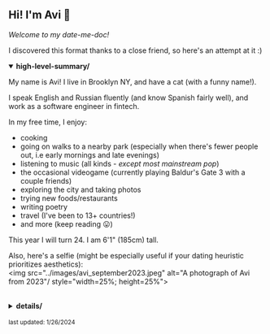 <head>
	<title> Avi's "Date Me Doc" </title>
	<meta http-equiv="Content-Type" content="text/html; charset=UTF-8"/>
	<meta name="viewport" content="width=device-width, initial-scale=1"/>
	<link href="https://fonts.googleapis.com/css?family=IBM+Plex+Mono|Open+Sans" rel="stylesheet"/>
	<link href="../stylesheet.css" rel="stylesheet"/>
	<link rel="shortcut icon" type="image/png" href="/images/favicon.png"/>
	<svg style="display:none">
	<defs> <g id="external-link" stroke-width="1.5" stroke="#000" fill="none" stroke-linecap="round" stroke-linejoin="round"> <polyline points="17 13.5 17 19.5 5 19.5 5 7.5 11 7.5"></polyline> <path d="M14,4.5 L20,4.5 L20,10.5 M20,4.5 L11,13.5"></path> </g> </defs>
	</svg>
	<script>
document.addEventListener('copy', e => {
  e.preventDefault(); 
});

document.addEventListener('paste', e => {
  e.preventDefault();
});
document.addEventListener('contextmenu', event => 
  event.preventDefault());
	</script>
</head>
<body oncopy="return false" oncut="return false" onpaste="return false">

## Hi! I'm Avi 👋 

*Welcome to my date-me-doc!*

I discovered this format thanks to a close friend, so here's an attempt at it :)

<details open="true">
<summary><b>high-level-summary/</b></summary>

My name is Avi! I live in Brooklyn NY, and have a cat (with a funny name!). 

I speak English and Russian fluently (and know Spanish fairly well), and work as a software engineer in fintech.

In my free time, I enjoy:

- cooking 
- going on walks to a nearby park (especially when there's fewer people out, i.e early mornings and late evenings)
- listening to music (all kinds - *except most mainstream pop*)
- the occasional videogame (currently playing Baldur's Gate 3 with a couple friends)
- exploring the city and taking photos
- trying new foods/restaurants
- writing poetry
- travel (I've been to 13+ countries!)
- and more (keep reading 😛)

This year I will turn 24. I am 6'1" (185cm) tall.

Also, here's a selfie (might be especially useful if your dating heuristic prioritizes aesthetics):
<br>
<img src="../images/avi_september2023.jpeg" alt="A photograph of Avi from 2023"/ style="width=25%; height=25%">
<br>

</details>
<br>
<details>
<summary><b>details/</b></summary>

Alright, if you've made it this far, here's some more in-depth details about me:

<div style="margin-left: 15px;">
<details>
<summary><b>romantic-aspirations/ ❤️️💭</b></summary>

I'm looking for a driven, open-minded, and emotionally mature partner who can deeply understand me and who I can deeply understand.

Someone who inspires and fascinates me, and with whom I can share hobbies, interests, moments, both great and bad days.
	
I aspire to travel the world, have children, and live a full life of quality and peace together with such a person.

Ideally, you'd have the following qualities (at least):

- you are a woman, between the ages of 22 and 26 this year
- you live in NYC full-time
- you also want kids (at most 2, probably)
- you like cats (*and* dogs) :)
- you don't mind waking up early, and savour catching the sunrise (earlybird > nightowl)
- you enjoy many of the same cuisines and foods as I do (E/S/SE Asian cuisines, Ethiopian, Middle Eastern, etc.)
- you're not an overly picker eater, and are curious to try new foods
- you love music as much I do, with us having some favorite artists/bands in common
- you enjoy a balance of being a homebody and an explorer
- you enjoy discussions on philosophy/other stimulating chat
- you speak more than one language or would consider yourself "cultured"/"worldly"
- you are an athiest

</details>
<details>
<summary><b>goals/ 📋</b></summary>

I'd like to (in the next 5 years)

- become a published poet
- start my own business (intuitively, some tech business, but I've pondered ideas like a cafe, publishing company, etc.)
- travel more (soon I will go to east Asia for the first time)
- learn Chinese (Mandarin)
- meet more friends and build my circles
- buy a house with a tea room, lots of houseplants, and a yard so that I can explore gardening, adopt a dog, and maybe have chickens
- learn how to make music (on my computer - I am deeply inspired by many IDM artists)
- etc!

(and, of course, I'd love to meet a partner)

</details>

<details>
<summary><b>music/ 🎧</b></summary>
Aside from family, friends, the blue sky, and the breeze, music is likely the most important thing to me.

*I could not live without it.*

I hope you feel the same way, as dating me would involve listening to (and probably discovering)
a lot of music together :)

I listen to many different genres, and have maintained a (now) very large collection of music since about 2015.

My all-time favorite musical artists include:

- Thievery Corporation
- Robohands
- Tosca 
- King Gizzard and the Lizard Wizard
- Boards of Canada
- Pond
- Aphex Twin
- BADBADNOTGOOD
- Morcheeba
- Tame Impala
- Altin Gün
- Interpol
- Infected Mushroom
- The Doors
- DIIV

Here's some Spotify playlists I actively maintain:

- [lifetime](https://open.spotify.com/playlist/1EQw7BQ7GDoqYc9AJumTjB?si=f60c5651f67e4018) - a playlist of almost every song I've ever "liked" since 2015
- [Total Focus](https://open.spotify.com/playlist/6TqfzDTDpoCXmTGka8zXpP?si=a9335f6a19164719) - my daily-driver flow-state playlist, meticulously curated
- [top 100](https://open.spotify.com/playlist/0VtRLaPcoRsJcWd8Kb5DTz?si=eef8a495ab7a4ba8) - an attempt to gather my top 100 songs, WIP
- [MWYW, Volume 1](https://open.spotify.com/playlist/4ZvhNle0VzfOb2Dx6dfYnD?si=e508f351bb944997) - one of the playlists I've made for an occasional work event called "Music While You Work"

</details>

<details>
<summary><b>hobbies-and-pastimes/ 🏕</b></summary>
Aside from cooking and music (and related things such as collecting records or buying fancy headphones), here's some other things:

- biking/cycling - NYC is super bikeable, and on a breezy, mellow sunny day it's bliss
- poetry - it serves as a valuable way to practice the art of metaphor, and as an emotional release
- video games - they're fun, especially with friends :)
- coding - mostly learning about programming languages, and small projects
- hiking - there's some wonderful nature not even 2 hours drive away from NYC, and I have yet to explore it all
	- I grew up in Seattle, and so hiking and nature is a deep part of me
- films/shows - high quality writing and cinematography is an incredible, deeply immersive experience
- photography - I'm not a pro, but I find it really enjoyable to take photos of beautiful things
	- I'm much better at landscapes than people, but maybe I just need a muse... 🤔
- wikipedia reading/contributing - it's a nice escape, to fall into the rabbithole
	- I've written a handful of articles (with over 1.3M total views!) and often make small edits to various articles
- books - in 2023 I started reading properly again
	- still working on being consistent with reading, but when I do read, it's very rewarding
</details>

<details>
<summary><b>some-more-photos/ 📷</b></summary>
<table>
  <tr>
    <td>
		<img src="../images/rainier.jpeg" alt="A photo of Mt. Rainier during sunset" style="width: 512px; height: 384px;">
		<p>Mt. Rainier during sunset, Nov. 2023</p>
	</td>
    <td>
		<img src="../images/beautiful_monkey.jpg" alt="A photo of my cat Money" style="width: 512px; height: 384px;">	
		<p>My cat, Monkey :)</p>
	</td>
    <td>
		<img src="../images/nyc.jpeg" alt="Lower Manhattan as seen from DUMBO" style="width: 512px; height: 384px;">
		<p>Lower Manhattan, as seen from DUMBO, Jan. 2024</p>
	</td>
  </tr>
  <tr>
    <td>
		<img src="../images/pose.jpg" alt="Me, posing for a photo" style="height: 512px; width: 384px;">
		<p>A little pose at a house party, Jan. 2024</p>
	</td>
    <td>
		<img src="../images/lighthouse.jpeg" alt="A lighthouse in Cascais" style="height: 512px; width: 384px;">	
		<p>Lighthouse in Cascais, Portugal, Sep. 2023</p>
	</td>
    <td>
		<img src="../images/cat_in_pot.jpeg" alt="Cat in a pot" style="height: 512px; width: 384px;">
		<p>My silly cat in a pot</p>
	</td>
  </tr>
</table>
</details>

<details>
<summary><b>food-and-diet/ 🍲</b></summary>
At the moment I don't adhere to any particular diet, and would prefer to date someone with a flexible diet as well.

I have some food allergies, though they are minor and solved by antihistamine tablets.

I prefer "whole" foods, and foods which are organic (or analogous) - they just taste better, are more ethical, and sustainable.

Many of my meals are veg[an/etarian] but I love meat and seafood and eat it regularly as well.

Some of my favorite foods:

- borscht (via my own recipe)
- chicken wings (or any roasted/grilled chicken, honestly)
- soondubu jiggae with seafood
- simple salad (chopped tomato, cucumber, red onion, olive oil, salt, pepper)
- hong shao rou (红烧肉, "red-braised pork belly" with chestnuts)
- grilled marinated lamb ribs with lavash
- hummus with zhug and fresh pita
- massaman curry
- kari ayam (with potatoes)
- chicken bhuna
- salmon, trout, flounder/sole, squid, shrimp (prepared in basically any manner)
- steak, 30 day dry-aged beef prepared rare, with grilled asparagus
- coconut or orange flavored things, such as dark chocolates (70% cacao+)
- pork and shrimp siu mai (烧卖, probably my favorite dim sum dish)
- fries with mayonnaise - [very popular in Europe!](https://en.wikipedia.org/wiki/List_of_accompaniments_to_french_fries#Netherlands)

I also love both coffee and tea, and have them both regularly (but not together).

I don't drink alcohol very often (maybe 1 drink per week, if that) - there are less harmful alternatives.

</details>
<details>
<summary><b>religion/ 📖</b></summary>

I was brought up Jewish, but in practice am an athiest (and have no interest in organized religion of any kind).

I have ethical and philosophical disagreements with the Abrahamic religions (not limited to their approach to women's rights, outdated dietary rules, various hypocrisy, etc).

Taoism and Buddhism are much more attractive to me, and some of the philosophies therein inform my worldview.

</details>
<details>
<summary><b>politics/ 🏛</b></summary>

I am mostly apolitical/"politically ambiguous" (as far as how much I partake in and discuss politics).

If you insist on label(s), I am roughly a "*market-socialism-inclined progressive individualist libertarian.*"

Still, I don't think it's possible to capture my entire set of opinions in a set of labels without it getting absurdly contrived for everyone involved.

</details>
<br>
<details>
<summary><i>interested? ✨</i></summary>

Here's my email address:
*avi [/\\t] avigloz [d0t] net*

While my phone number *is* fairly easy to find, I'd prefer to chat over email (intially) in this context :)

</details>
</details>
</div>

<small>last updated: 1/26/2024</small>
